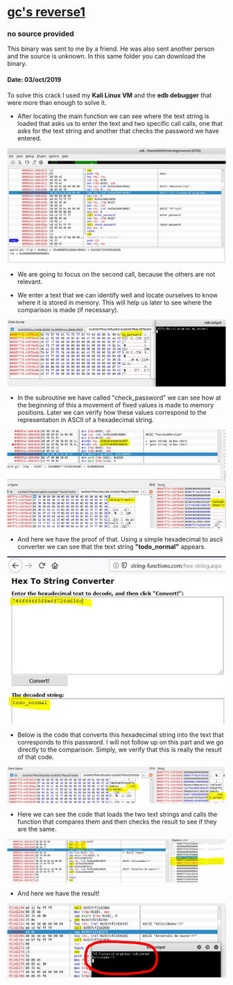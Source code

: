 # [gc's reverse1]()
### no source provided

This binary was sent to me by a friend. He was also sent another person and the source is unknown. In this same folder you can download the binary.

#### Date: 03/oct/2019 

To solve this crack I used my **Kali Linux VM** and the **edb debugger** that were more than enough to solve it.

- After locating the main function we can see where the text string is loaded that asks us to enter the text and two specific call calls, one that asks for the text string and another that checks the password we have entered.

![reverse1_01](gc-reverse1-01.jpg "main")

- We are going to focus on the second call, because the others are not relevant.

- We enter a text that we can identify well and locate ourselves to know where it is stored in memory. This will help us later to see where the comparison is made (if necessary).

![reverse1_02](gc-reverse1-02.jpg "password entered")

- In the subroutine we have called "check_password" we can see how at the beginning of this a movement of fixed values is made to memory positions. Later we can verify how these values correspond to the representation in ASCII of a hexadecimal string.

![reverse1_03](gc-reverse1-03.jpg "real password in memory")

- And here we have the proof of that. Using a simple hexadecimal to ascii converter we can see that the text string **"todo_normal"** appears.

![reverse1_04](gc-reverse1-04.jpg "decoded hex string")

- Below is the code that converts this hexadecimal string into the text that corresponds to this password. I will not follow up on this part and we go directly to the comparison.
Simply, we verify that this is really the result of that code.

![reverse1_05](gc-reverse1-05.jpg "todo_normal")

- Here we can see the code that loads the two text strings and calls the function that compares them and then checks the result to see if they are the same.

![reverse1_06](gc-reverse1-06.jpg "load strings to compare")

- And here we have the result!

![reverse1_07](gc-reverse1-07.jpg "result 'Felicidades!!!'")





